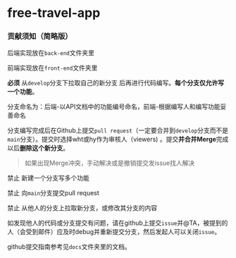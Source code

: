# free-travel-app

### 贡献须知（简略版）

后端实现放在`back-end`文件夹里

前端实现放在`front-end`文件夹里

**必须** 从`develop`分支下拉取自己的新分支 后再进行代码编写。**每个分支仅允许写一个功能**。

分支命名为：后端-以API文档中的功能编号命名，前端-根据编写人和编写功能妥善命名

分支编写完成后在Github上提交`pull request`（一定要合并到`develop`分支而不是`main`分支）。提交时选择wht或hy作为审核人（viewers) 。提交**并合并Merge**完成以后**删除这个新分支**。

> 如果出现Merge冲突，手动解决或是撤销提交发issue找人解决

禁止 新建一个分支写多个功能

禁止 向`main`分支提交pull request

禁止 从他人的分支上拉取新分支，或修改其分支的内容

如发现他人的代码或分支提交有问题，请在github上提交`issue`并@TA，被提到的人（会受到邮件）应及时debug并重新提交分支，然后发起人可以关闭`issue`。

github提交指南参考见`docs`文件夹里的文档。

